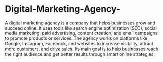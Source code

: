 # Digital-Marketing-Agency-
A digital marketing agency is a company that helps businesses grow and succeed online. It uses tools like search engine optimization (SEO), social media marketing, paid advertising, content creation, and email campaigns to promote products or services. The agency works on platforms like Google, Instagram, Facebook, and websites to increase visibility, attract more customers, and drive sales. Its main goal is to help businesses reach the right audience and get better results through smart online strategies.
